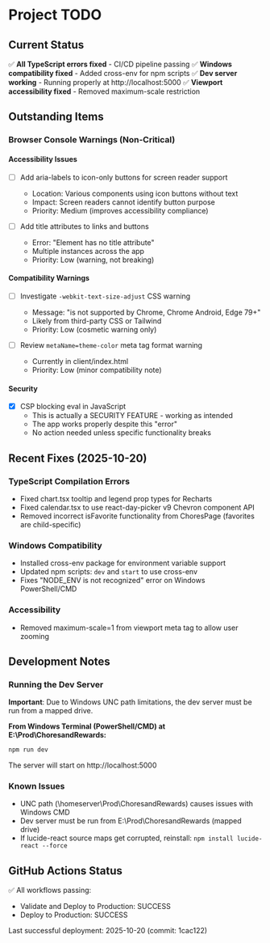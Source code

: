 # Project TODO

## Current Status
✅ **All TypeScript errors fixed** - CI/CD pipeline passing
✅ **Windows compatibility fixed** - Added cross-env for npm scripts
✅ **Dev server working** - Running properly at http://localhost:5000
✅ **Viewport accessibility fixed** - Removed maximum-scale restriction

## Outstanding Items

### Browser Console Warnings (Non-Critical)

#### Accessibility Issues
- [ ] Add aria-labels to icon-only buttons for screen reader support
  - Location: Various components using icon buttons without text
  - Impact: Screen readers cannot identify button purpose
  - Priority: Medium (improves accessibility compliance)

- [ ] Add title attributes to links and buttons
  - Error: "Element has no title attribute"
  - Multiple instances across the app
  - Priority: Low (warning, not breaking)

#### Compatibility Warnings
- [ ] Investigate `-webkit-text-size-adjust` CSS warning
  - Message: "is not supported by Chrome, Chrome Android, Edge 79+"
  - Likely from third-party CSS or Tailwind
  - Priority: Low (cosmetic warning only)

- [ ] Review `metaName=theme-color` meta tag format warning
  - Currently in client/index.html
  - Priority: Low (minor compatibility note)

#### Security
- [x] CSP blocking eval in JavaScript
  - This is actually a SECURITY FEATURE - working as intended
  - The app works properly despite this "error"
  - No action needed unless specific functionality breaks

## Recent Fixes (2025-10-20)

### TypeScript Compilation Errors
- Fixed chart.tsx tooltip and legend prop types for Recharts
- Fixed calendar.tsx to use react-day-picker v9 Chevron component API
- Removed incorrect isFavorite functionality from ChoresPage (favorites are child-specific)

### Windows Compatibility
- Installed cross-env package for environment variable support
- Updated npm scripts: `dev` and `start` to use cross-env
- Fixes "NODE_ENV is not recognized" error on Windows PowerShell/CMD

### Accessibility
- Removed maximum-scale=1 from viewport meta tag to allow user zooming

## Development Notes

### Running the Dev Server
**Important**: Due to Windows UNC path limitations, the dev server must be run from a mapped drive.

**From Windows Terminal (PowerShell/CMD) at E:\Prod\ChoresandRewards:**
```powershell
npm run dev
```

The server will start on http://localhost:5000

### Known Issues
- UNC path (\\homeserver\Prod\ChoresandRewards) causes issues with Windows CMD
- Dev server must be run from E:\Prod\ChoresandRewards (mapped drive)
- If lucide-react source maps get corrupted, reinstall: `npm install lucide-react --force`

## GitHub Actions Status
✅ All workflows passing:
- Validate and Deploy to Production: SUCCESS
- Deploy to Production: SUCCESS

Last successful deployment: 2025-10-20 (commit: 1cac122)
